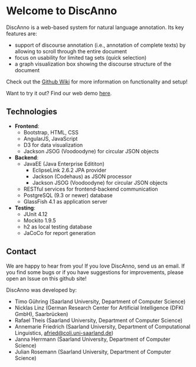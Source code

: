 # Welcome to DiscAnno
DiscAnno is a web-based system for natural language annotation.
Its key features are:
* support of discourse annotation (i.e., annotation of complete texts) by allowing to scroll through the entire document
* focus on usability for limited tag sets (quick selection)
* a graph visualization box showing the discourse structure of the document

Check out the [Github Wiki](https://github.com/annefried/discanno/wiki) for more information on functionality and setup!

Want to try it out?
Find our web demo [here](http://discanno.coli.uni-saarland.de).


## Technologies
* **Frontend**:
  * Bootstrap, HTML, CSS
  * AngularJS, JavaScript
  * D3 for data visualization
  * Jackson JSOG (Voodoodyne) for circular JSON objects
* **Backend**:
  * JavaEE (Java Enterprise Edititon)
    * EclipseLink 2.6.2 JPA provider
    * Jackson (Codehaus) as JSON processor
    * Jackson JSOG (Voodoodyne) for circular JSON objects
  * RESTful services for frontend-backend communication
  * PostgreSQL (9.3 or newer) database
  * GlassFish 4.1 as application server
* **Testing**:
  * JUnit 4.12
  * Mockito 1.9.5
  * h2 as local testing database
  * JaCoCo for report generation

## Contact
We are happy to hear from you!
If you love DiscAnno, send us an email.
If you find some bugs or if you have suggestions for improvements, please open an Issue on this github site!

DiscAnno was developed by:
* Timo Gühring (Saarland University, Department of Computer Science)
* Nicklas Linz (German Research Center for Artificial Intelligence (DFKI GmbH), Saarbrücken)
* Rafael Theis (Saarland University, Department of Computer Science)
* Annemarie Friedrich (Saarland University, Department of Computational Linguistics, afried@coli.uni-saarland.de)
* Janna Herrmann (Saarland University, Department of Computer Science)
* Julian Rosemann (Saarland University, Department of Computer Science)


